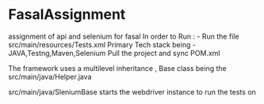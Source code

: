 # FasalAssignment
assignment of api and selenium for fasal 
In order to Run : - 
Run the file src/main/resources/Tests.xml
Primary Tech stack being - JAVA,Testng,Maven,Selenium
Pull the project and sync POM.xml

The framework uses a multilevel inheritance , Base class being the src/main/java/Helper.java

src/main/java/SleniumBase starts the webdriver instance to run the tests on 








 

